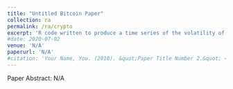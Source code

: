 ```yaml
---
title: "Untitled Bitcoin Paper"
collection: ra
permalink: /ra/crypto
excerpt: 'R code written to produce a time series of the volatility of Bitcoin and the remaining mainstream cryptocurrencies currently on the market (2020). <br/><img src="/images/Figure1-1.png" width="1000" height="300">'
#date: 2020-07-02
venue: 'N/A'
paperurl: 'N/A'
#citation: 'Your Name, You. (2010). &quot;Paper Title Number 2.&quot; <i>Journal 1</i>. 1(2).'
---
```

Paper Abstract: N/A

